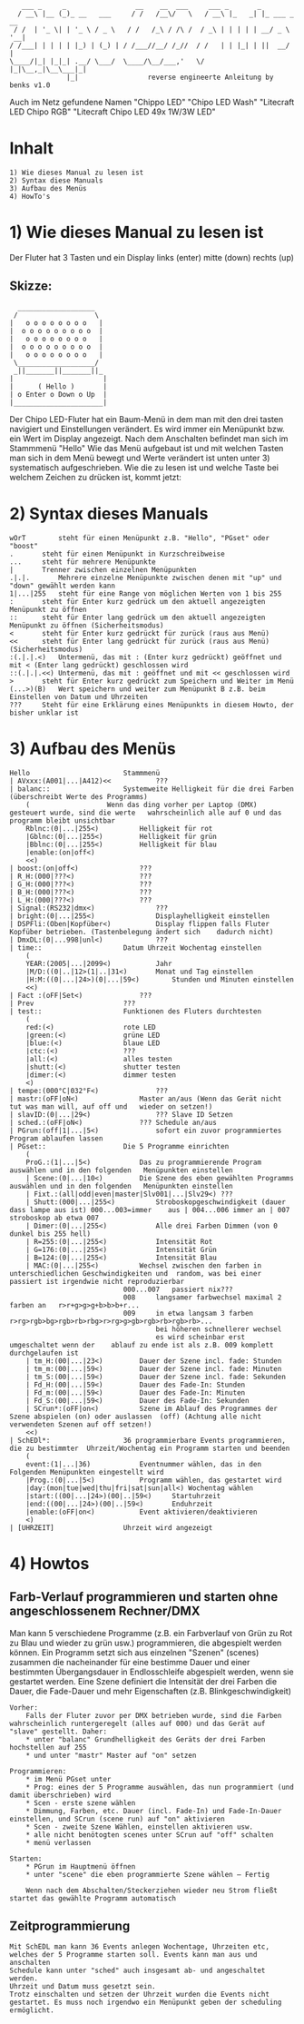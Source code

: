 	   ___ _     _                 __    __  ___     ___ _       _            
	  / __\ |__ (_)_ __   ___     / /   /__\/   \   / __\ |_   _| |_ ___ _ __ 
	 / /  | '_ \| | '_ \ / _ \   / /   /_\ / /\ /  / _\ | | | | | __/ _ \ '__|
	/ /___| | | | | |_) | (_) | / /___//__/ /_//  / /   | | |_| | ||  __/ |   
	\____/|_| |_|_| .__/ \___/  \____/\__/___,'   \/    |_|\__,_|\__\___|_|   
	              |_|                 reverse engineerte Anleitung by benks v1.0
              
Auch im Netz gefundene Namen "Chippo LED" "Chipo LED Wash" "Litecraft LED Chipo RGB" "Litecraft Chipo LED 49x 1W/3W LED"
 
 

# Inhalt
	1) Wie dieses Manual zu lesen ist
	2) Syntax diese Manuals
	3) Aufbau des Menüs
	4) HowTo's


# 1) Wie dieses Manual zu lesen ist
Der Fluter hat 3 Tasten und ein Display
	links (enter)
	mitte (down)
	rechts (up)

## Skizze:
	  ___________________                                                                        
	 /                   \
	|   o o o o o o o o   |
	|  o o o o o o o o o  |
	|   o o o o o o o o   |
	|  o o o o o o o o o  |
	|   o o o o o o o o   |
	 \___________________/
	 _||_______||_______||_
	|                      |
	|      ( Hello )       |
	| o Enter o Down o Up  |
	|______________________|
	

Der Chipo LED-Fluter hat ein Baum-Menü in dem man mit den drei tasten navigiert und Einstellungen verändert. Es wird immer ein Menüpunkt bzw. ein Wert im Display angezeigt.
Nach dem Anschalten befindet man sich im Stammmenü "Hello"
Wie das Menü aufgebaut ist und mit welchen Tasten man sich in dem Menü bewegt und Werte verändert ist unten unter 3) systematisch aufgeschrieben.
Wie die zu lesen ist und welche Taste bei welchem Zeichen zu drücken ist, kommt jetzt:

# 2) Syntax dieses Manuals

	wOrT 		steht für einen Menüpunkt z.B. "Hello", "PGset" oder "boost"
	. 		steht für einen Menüpunkt in Kurzschreibweise
	...		steht für mehrere Menüpunkte
	|		Trenner zwischen einzelnen Menüpunkten
	.|.|. 		Mehrere einzelne Menüpunkte zwischen denen mit "up" und "down" gewählt werden kann
	1|...|255	steht für eine Range von möglichen Werten von 1 bis 255
	:		steht für Enter kurz gedrück um den aktuell angezeigten Menüpunkt zu öffnen
	::		steht für Enter lang gedrück um den aktuell angezeigten Menüpunkt zu öffnen (Sicherheitsmodus)
	<		steht für Enter kurz gedrückt für zurück (raus aus Menü)
	<<		steht für Enter lang gedrückt für zurück (raus aus Menü) (Sicherheitsmodus)
	:(.|.|.<)	Untermenü, das mit : (Enter kurz gedrückt) geöffnet und mit < (Enter lang gedrückt) geschlossen wird
	::(.|.|.<<)	Untermenü, das mit : geöffnet und mit << geschlossen wird
	>		steht für Enter kurz gedrückt zum Speichern und Weiter im Menü
	(...>)(B)	Wert speichern und weiter zum Menüpunkt B z.B. beim Einstellen von Datum und Uhrzeiten
	???		Steht für eine Erklärung eines Menüpunkts in diesem Howto, der bisher unklar ist


# 3) Aufbau des Menüs 
  	Hello						Stammmenü
	| AVxxx:(A001|...|A412)<<			???
	| balanc::					Systemweite Helligkeit für die drei Farben (überschreibt Werte des Programms)
		(					Wenn das ding vorher per Laptop (DMX) gesteuert wurde, sind die werte 	wahrscheinlich alle auf 0 und das programm bleibt unsichtbar
	 	Rblnc:(0|...|255<)			Helligkeit für rot
		|Gblnc:(0|...|255<)			Helligkeit für grün
		|Bblnc:(0|...|255<)			Helligkeit für blau
		|enable:(on|off<)
		<<)
	| boost:(on|off<)				???
	| R_H:(000|???<)				???
	| G_H:(000|???<)				???
	| B_H:(000|???<)				???
	| L_H:(000|???<)				???
	| Signal:(RS232|dmx<)				???
	| bright:(0|...|255<)				Displayhelligkeit einstellen
	| DSPFli:(Oben|Kopfüber<)			Display flippen falls Fluter Kopfüber betrieben. (Tastenbelegung ändert sich 	dadurch nicht)
	| DmxDL:(0|...998|unl<)				???
	| time::					Datum Uhrzeit Wochentag einstellen
		(
	 	YEAR:(2005|...|2099<)			Jahr
		|M/D:((0|..|12>(1|..|31<)		Monat und Tag einstellen
		|H:M:((0|...|24>)(0|...|59<)		Stunden und Minuten einstellen
		<<)
	| Fact :(oFF|Set<)				???
	| Prev						???
	| test::					Funktionen des Fluters durchtesten
		(
	 	red:(<)					rote LED
		|green:(<)				grüne LED
		|blue:(<)				blaue LED
		|ctc:(<)				???
		|all:(<)				alles testen
		|shutt:(<)				shutter testen
		|dimer:(<)				dimmer testen
		<) 	
	| tempe:(000°C|032°F<)				???
	| mastr:(oFF|oN<)				Master an/aus (Wenn das Gerät nicht tut was man will, auf off und 	wieder on setzen!)
	| slavID:(0|...|29<)				??? Slave ID Setzen
	| sched.:(oFF|oN<)				??? Schedule an/aus
	| PGrun:(off|1|...|5<)				sofort ein zuvor programmiertes Program ablaufen lassen
	| PGset::					Die 5 Programme einrichten
		(
	  	ProG.:(1|...|5<)			Das zu programmierende Program auswählen und in den folgenden 	Menüpunkten einstellen
		| Scene:(0|...|10<)			Die Szene des eben gewählten Programms auswählen und in den folgenden 	Menüpunkten einstellen
		| Fixt.:(all|odd|even|master|Slv001|...|Slv29<)	???
		| Shutt:(000|...|255<)			Stroboskopgeschwindigkeit (dauer dass lampe aus ist) 000...003=immer 	aus | 004...006 immer an | 007 stroboskop ab etwa 007
		| Dimer:(0|...|255<)			Alle drei Farben Dimmen (von 0 dunkel bis 255 hell)
		| R=255:(0|...|255<)			Intensität Rot
		| G=176:(0|...|255<)			Intensität Grün
		| B=124:(0|...|255<)			Intensität Blau
		| MAC:(0|...|255<)			Wechsel zwischen den farben in unterschiedlichen Geschwindigkeiten und 	random, was bei einer passiert ist irgendwie nicht reproduzierbar
								000...007 	passiert nix???
								008		langsamer farbwechsel maximal 2 farben an 	r>r+g>g>g+b>b>b+r...
								009		in etwa langsam 3 farben 	r>rg>rgb>bg>rgb>rb>rbg>r>rg>g>gb>rgb>rb>rgb>rb>...
										bei höheren schnellerer wechsel
										es wird scheinbar erst umgeschaltet wenn der 	ablauf zu ende ist als z.B. 009 komplett durchgelaufen ist
		| tm_H:(00|...|23<)			Dauer der Szene incl. fade: Stunden
		| tm_m:(00|...|59<)			Dauer der Szene incl. fade: Minuten
		| tm_S:(00|...|59<)			Dauer der Szene incl. fade: Sekunden
		| Fd_H:(00|...|59<)			Dauer des Fade-In: Stunden
		| Fd_m:(00|...|59<)			Dauer des Fade-In: Minuten
		| Fd_S:(00|...|59<)			Dauer des Fade-In: Sekunden
		| SCrun*:(oFF|on<)			Szene im Ablauf des Programmes der Szene abspielen (on) oder auslassen 	(off) (Achtung alle nicht verwendeten Szenen auf off setzen!)
		<<)
	| SchEDl*:					36 programmierbare Events programmieren, die zu bestimmter 	Uhrzeit/Wochentag ein Programm starten und beenden
		(
	  	event:(1|...|36)			Eventnummer wählen, das in den Folgenden Menüpunkten eingestellt wird
	 	|Prog.:(0|...|5<)			Programm wählen, das gestartet wird
	 	|day:(mon|tue|wed|thu|fri|sat|sun|all<)	Wochentag wählen
	 	|start:((00|...|24>)(00|..|59<)		Startuhrzeit 
	 	|end:((00|...|24>)(00|..|59<)		Enduhrzeit
	 	|enable:(oFF|on<)			Event aktivieren/deaktivieren
	 	<)
	| [UHRZEIT]					Uhrzeit wird angezeigt
	
	

# 4) Howtos

## Farb-Verlauf programmieren und starten ohne angeschlossenem Rechner/DMX
Man kann 5 verschiedene Programme (z.B. ein Farbverlauf von Grün zu Rot zu Blau und wieder zu grün usw.) programmieren, die abgespielt werden können.
Ein Programm setzt sich aus einzelnen "Szenen" (scenes) zusammen die nacheinander für eine bestimme Dauer und einer bestimmten Übergangsdauer in Endlosschleife abgespielt werden, wenn sie gestartet werden.
Eine Szene definiert die Intensität der drei Farben die Dauer, die Fade-Dauer und mehr Eigenschaften (z.B. Blinkgeschwindigkeit)

	Vorher:
		Falls der Fluter zuvor per DMX betrieben wurde, sind die Farben wahrscheinlich runtergeregelt (alles auf 000) und das Gerät auf "slave" gestellt. Daher:
		* unter "balanc" Grundhelligkeit des Geräts der drei Farben hochstellen auf 255
		* und unter "mastr" Master auf "on" setzen

	Programmieren:
		* im Menü PGset unter
		* Prog: eines der 5 Programme auswählen, das nun programmiert (und damit überschrieben) wird
		* Scen - erste szene wählen
		* Dimmung, Farben, etc. Dauer (incl. Fade-In) und Fade-In-Dauer einstellen, und SCrun (scene run) auf "on" aktivieren
		* Scen - zweite Szene Wählen, einstellen aktivieren usw.
		* alle nicht benötogten scenes unter SCrun auf "off" schalten
		* menü verlassen
	
	Starten:
		* PGrun im Hauptmenü öffnen
		* unter "scene" die eben programmierte Szene wählen – Fertig
		
		Wenn nach dem Abschalten/Steckerziehen wieder neu Strom fließt startet das gewählte Programm automatisch

## Zeitprogrammierung
	Mit SchEDL man kann 36 Events anlegen Wochentage, Uhrzeiten etc, welches der 5 Programme starten soll. Events kann man aus und anschalten
	Schedule kann unter "sched" auch insgesamt ab- und angeschaltet werden.
	Uhrzeit und Datum muss gesetzt sein.
	Trotz einschalten und setzen der Uhrzeit wurden die Events nicht gestartet. Es muss noch irgendwo ein Menüpunkt geben der scheduling ermöglicht.
	

